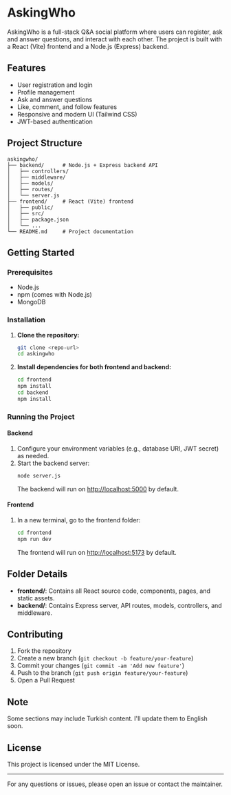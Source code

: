 # AskingWho

AskingWho is a full-stack Q&A social platform where users can register, ask and answer questions, and interact with each other. The project is built with a React (Vite) frontend and a Node.js (Express) backend.

## Features
- User registration and login
- Profile management
- Ask and answer questions
- Like, comment, and follow features
- Responsive and modern UI (Tailwind CSS)
- JWT-based authentication

## Project Structure
```
askingwho/
├── backend/      # Node.js + Express backend API
│   ├── controllers/
│   ├── middleware/
│   ├── models/
│   ├── routes/
│   └── server.js
├── frontend/     # React (Vite) frontend
│   ├── public/
│   ├── src/
│   ├── package.json
│   └── ...
└── README.md     # Project documentation
```

## Getting Started

### Prerequisites
- Node.js
- npm (comes with Node.js)
- MongoDB

### Installation
1. **Clone the repository:**
   ```bash
   git clone <repo-url>
   cd askingwho
   ```

2. **Install dependencies for both frontend and backend:**
   ```bash
   cd frontend
   npm install
   cd backend
   npm install
   ```

### Running the Project

#### Backend
1. Configure your environment variables (e.g., database URI, JWT secret) as needed.
2. Start the backend server:
   ```bash
   node server.js
   ```
   The backend will run on [http://localhost:5000](http://localhost:5000) by default.

#### Frontend
1. In a new terminal, go to the frontend folder:
   ```bash
   cd frontend
   npm run dev
   ```
   The frontend will run on [http://localhost:5173](http://localhost:5173) by default.

## Folder Details
- **frontend/**: Contains all React source code, components, pages, and static assets.
- **backend/**: Contains Express server, API routes, models, controllers, and middleware.

## Contributing
1. Fork the repository
2. Create a new branch (`git checkout -b feature/your-feature`)
3. Commit your changes (`git commit -am 'Add new feature'`)
4. Push to the branch (`git push origin feature/your-feature`)
5. Open a Pull Request



## Note
Some sections may include Turkish content. I'll update them to English soon.
## License
This project is licensed under the MIT License.

---

For any questions or issues, please open an issue or contact the maintainer. 